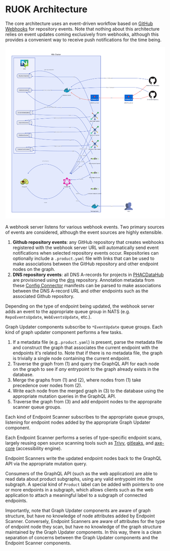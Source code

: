 # RUOK Architecture

The core architecture uses an event-driven workflow based on [GitHub Webhooks](github-webhooks.md) for repository events. Note that nothing about this architecture relies on event updates coming exclusively from webhooks, although this provides a convenient way to receive push notifications for the time being.

![Architecture Diagram](./diagrams/architecture.svg)

A webhook server listens for various webhook events. Two primary sources of events are considered, although the event sources are highly extensible.

1. **Github repository events**: any GitHub repository that creates webhooks registered with the webhook server URL will automatically send event notifications when selected repository events occur. Repositories can optionally include a `.product.yaml` file with links that can be used to make associations between the GitHub repository and other endpoint nodes on the graph.
2. **DNS repository events**: all DNS A-records for projects in [PHACDataHub](https://github.com/PHACDataHub) are provisioned using the [dns](https://github.com/PHACDataHub/dns) repository. Annotation metadata from these [Config Connector](https://cloud.google.com/config-connector/docs/overview) manifests can be parsed to make associations between the DNS A-record URL and other endpoints such as the associated Github repository.

Depending on the type of endpoint being updated, the webhook server adds an event to the appropriate queue group in NATS (e.g. `RepoEventsUpdate`, `WebEventsUpdate`, etc.).

Graph Updater components subscribe to `*EventUpdate` queue groups. Each kind of graph updater component performs a few tasks.

1. If a metadata file (e.g.`.product.yaml`) is present, parse the metadata file and construct the graph that associates the current endpoint with the endpoints it's related to. Note that if there is no metadata file, the graph is trivially a single node containing the current endpoint.
2. Traverse the graph from (1) and query the GraphQL API for each node on the graph to see if *any* entrypoint to the graph already exists in the database.
3. Merge the graphs from (1) and (2), where nodes from (1) take precedence over nodes from (2).
4. Write each node from the merged graph in (3) to the database using the appropriate mutation queries in the GraphQL API.
5. Traverse the graph from (3) and add endpoint nodes to the appropraite scanner queue groups.

Each kind of Endpoint Scanner subscribes to the appropriate queue groups, listening for endpoint nodes added by the appropriate Graph Updater component.

Each Endpoint Scanner performs a series of type-specific endpoint scans, largely reusing open source scanning tools such as [Trivy](https://github.com/aquasecurity/trivy), [gitleaks](https://github.com/gitleaks/gitleaks), and [axe-core](https://github.com/dequelabs/axe-core) (accessibility engine).

Endpoint Scanners write the updated endpoint nodes back to the GraphQL API via the appropriate mutation query.

Consumers of the GraphQL API (such as the web application) are able to read data about product subgraphs, using any valid entrypoint into the subgraph. A special kind of `Product` label can be added with pointers to one or more endpoints in a subgraph, which allows clients such as the web application to attach a meaningful label to a subgraph of connected endpoints.

Importantly, note that Graph Updater components are aware of graph structure, but have no knowledge of node attributes added by Endpoint Scanner. Conversely, Endpoint Scanners are aware of attributes for the type of endpoint node they scan, but have no knowledge of the graph structure maintained by the Graph Updater components. In this way, there is a clean separation of concerns between the Graph Updater components and the Endpoint Scanner components.